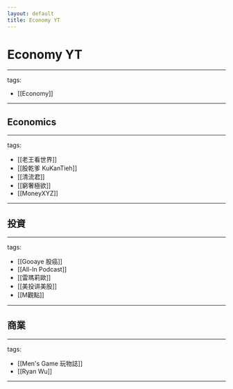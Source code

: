 ```yaml
---
layout: default
title: Economy YT
---
```


# Economy YT

---
tags:
  - [[Economy]]
  
---

## Economics
---
tags:
  - [[老王看世界]]
  - [[股乾爹 KuKanTieh]]
  - [[清流君]]
  - [[窮奢極欲]]
  - [[MoneyXYZ]]
  
---

## 投資
---
tags:
  - [[Gooaye 股癌]]
  - [[All-In Podcast]]
  - [[雷瑪莉歐]]
  - [[美投讲美股]]
  - [[M觀點]]
  
---

## 商業
---
tags:
  - [[Men's Game 玩物誌]]
  - [[Ryan Wu]]
  
---
